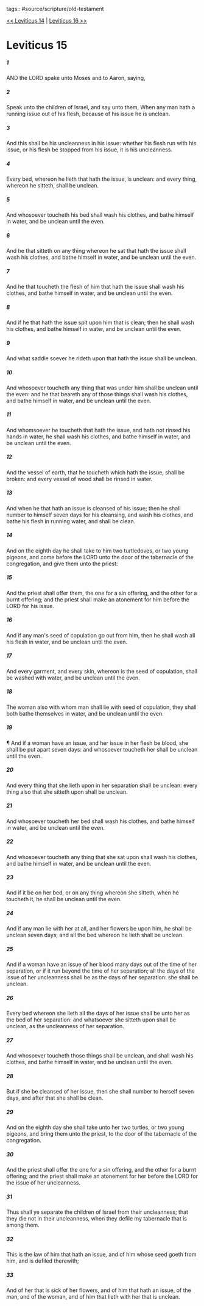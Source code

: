 tags:: #source/scripture/old-testament

[<< Leviticus 14](source/scripture/old-testament/03_Leviticus/Leviticus_14.md) | [Leviticus 16 >>](source/scripture/old-testament/03_Leviticus/Leviticus_16.md)

# Leviticus 15

##### 1

AND the LORD spake unto Moses and to Aaron, saying,

##### 2

Speak unto the children of Israel, and say unto them, When any man hath a running issue out of his flesh, because of his issue he is unclean.

##### 3

And this shall be his uncleanness in his issue: whether his flesh run with his issue, or his flesh be stopped from his issue, it is his uncleanness.

##### 4

Every bed, whereon he lieth that hath the issue, is unclean: and every thing, whereon he sitteth, shall be unclean.

##### 5

And whosoever toucheth his bed shall wash his clothes, and bathe himself in water, and be unclean until the even.

##### 6

And he that sitteth on any thing whereon he sat that hath the issue shall wash his clothes, and bathe himself in water, and be unclean until the even.

##### 7

And he that toucheth the flesh of him that hath the issue shall wash his clothes, and bathe himself in water, and be unclean until the even.

##### 8

And if he that hath the issue spit upon him that is clean; then he shall wash his clothes, and bathe himself in water, and be unclean until the even.

##### 9

And what saddle soever he rideth upon that hath the issue shall be unclean.

##### 10

And whosoever toucheth any thing that was under him shall be unclean until the even: and he that beareth any of those things shall wash his clothes, and bathe himself in water, and be unclean until the even.

##### 11

And whomsoever he toucheth that hath the issue, and hath not rinsed his hands in water, he shall wash his clothes, and bathe himself in water, and be unclean until the even.

##### 12

And the vessel of earth, that he toucheth which hath the issue, shall be broken: and every vessel of wood shall be rinsed in water.

##### 13

And when he that hath an issue is cleansed of his issue; then he shall number to himself seven days for his cleansing, and wash his clothes, and bathe his flesh in running water, and shall be clean.

##### 14

And on the eighth day he shall take to him two turtledoves, or two young pigeons, and come before the LORD unto the door of the tabernacle of the congregation, and give them unto the priest:

##### 15

And the priest shall offer them, the one for a sin offering, and the other for a burnt offering; and the priest shall make an atonement for him before the LORD for his issue.

##### 16

And if any man's seed of copulation go out from him, then he shall wash all his flesh in water, and be unclean until the even.

##### 17

And every garment, and every skin, whereon is the seed of copulation, shall be washed with water, and be unclean until the even.

##### 18

The woman also with whom man shall lie with seed of copulation, they shall both bathe themselves in water, and be unclean until the even.

##### 19

¶ And if a woman have an issue, and her issue in her flesh be blood, she shall be put apart seven days: and whosoever toucheth her shall be unclean until the even.

##### 20

And every thing that she lieth upon in her separation shall be unclean: every thing also that she sitteth upon shall be unclean.

##### 21

And whosoever toucheth her bed shall wash his clothes, and bathe himself in water, and be unclean until the even.

##### 22

And whosoever toucheth any thing that she sat upon shall wash his clothes, and bathe himself in water, and be unclean until the even.

##### 23

And if it be on her bed, or on any thing whereon she sitteth, when he toucheth it, he shall be unclean until the even.

##### 24

And if any man lie with her at all, and her flowers be upon him, he shall be unclean seven days; and all the bed whereon he lieth shall be unclean.

##### 25

And if a woman have an issue of her blood many days out of the time of her separation, or if it run beyond the time of her separation; all the days of the issue of her uncleanness shall be as the days of her separation: she shall be unclean.

##### 26

Every bed whereon she lieth all the days of her issue shall be unto her as the bed of her separation: and whatsoever she sitteth upon shall be unclean, as the uncleanness of her separation.

##### 27

And whosoever toucheth those things shall be unclean, and shall wash his clothes, and bathe himself in water, and be unclean until the even.

##### 28

But if she be cleansed of her issue, then she shall number to herself seven days, and after that she shall be clean.

##### 29

And on the eighth day she shall take unto her two turtles, or two young pigeons, and bring them unto the priest, to the door of the tabernacle of the congregation.

##### 30

And the priest shall offer the one for a sin offering, and the other for a burnt offering; and the priest shall make an atonement for her before the LORD for the issue of her uncleanness.

##### 31

Thus shall ye separate the children of Israel from their uncleanness; that they die not in their uncleanness, when they defile my tabernacle that is among them.

##### 32

This is the law of him that hath an issue, and of him whose seed goeth from him, and is defiled therewith;

##### 33

And of her that is sick of her flowers, and of him that hath an issue, of the man, and of the woman, and of him that lieth with her that is unclean.
